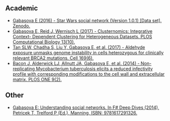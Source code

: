 ## Academic

- [Gabasova E (2016) - Star Wars social network (Version 1.0.1) [Data set]. Zenodo. ](https://zenodo.org/record/1411479)
- [Gabasova E, Reid J, Wernisch L (2017) - Clusternomics: Integrative Context- Dependent Clustering for Heterogeneous Datasets. PLOS Computational Biology 13(10).](https://journals.plos.org/ploscompbiol/article?id=10.1371/journal.pcbi.1005781)
- [Tan SLW, Chadha S, Liu Y, Gabasova E, et al. (2017) - Aldehyde exposure unmasks genome instability in cells heterozygous for clinically relevant BRCA2 mutations. Cell 169(6). ](https://www.sciencedirect.com/science/article/pii/S0092867417305378)
- [Bacon J, Alderwick LJ, Allnutt JA, Gabasova E, et al. (2014) - Non- replicating Mycobacterium tuberculosis elicits a reduced infectivity profile with corresponding modifications to the cell wall and extracellular matrix. PLOS ONE 9(2).](https://journals.plos.org/plosone/article?id=10.1371/journal.pone.0087329)

## Other

- [Gabasova E: Understanding social networks. In F# Deep Dives (2014), Petricek T, Trelford P (Ed.), Manning, ISBN: 9781617291326.](https://www.manning.com/books/f-sharp-deep-dives)